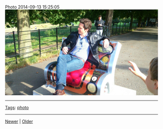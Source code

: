 <!--
title: Photo 2014-09-13 15
date: 2020-06-28T14:49:39.987Z
tags: photo
-->




Photo 2014-09-13 15:25:05
![](97387809067-0.jpg)

<!--BOTTOM-POST-NAVIGATION-->
---

[Tags](tags.md): [photo](tag-photo.md)

---

[Newer](97387216287.md) | [Older](97393734752.md)